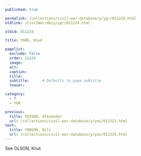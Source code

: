 ```yaml
---
published: true

permalink: /collections/civil-war-database/y/ygr/011224.html
oldlink: /CivilWar/db/y/ygr/011224.html

oldid: 011224

title: YGRE, Knud

pagelist:
  exclude: false
  order: 11224
  image: 
  alt:
  caption:
  title:
  subtitle:      # Defaults to page subtitle
  teaser:

category: 
  - Y 
  - YGR

previous:
  title: YESSON, Alexander
  url: /collections/civil-war-database/y/yes/011223.html  
next:
  title: YONSON, Nils
  url: /collections/civil-war-database/y/yon/011225.html   
---
```

See OLSON, Knut